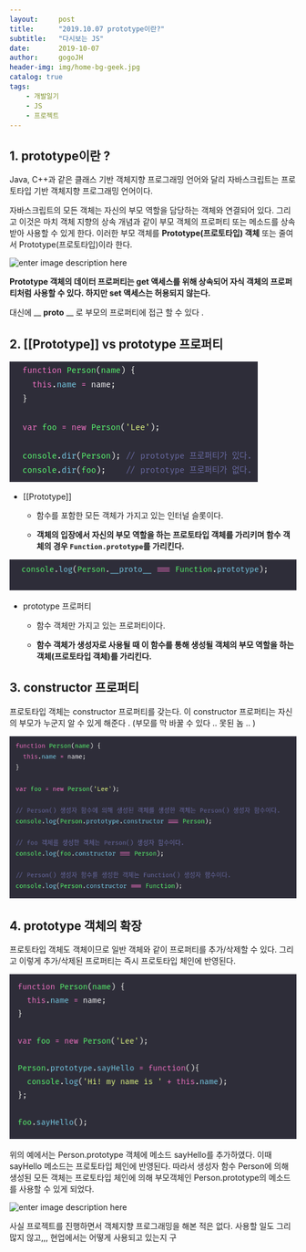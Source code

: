 ```yaml
---
layout:     post
title:      "2019.10.07 prototype이란?"
subtitle:   "다시보는 JS"
date:       2019-10-07
author:     gogoJH
header-img: img/home-bg-geek.jpg
catalog: true
tags:
    - 개발일기
    - JS
    - 프로젝트
---
```


## 1. prototype이란 ? 

Java, C++과 같은 클래스 기반 객체지향 프로그래밍 언어와 달리 자바스크립트는 프로토타입 기반 객체지향 프로그래밍 언어이다.

자바스크립트의 모든 객체는 자신의 부모 역할을 담당하는 객체와 연결되어 있다. 그리고 이것은 마치 객체 지향의 상속 개념과 같이 부모 객체의 프로퍼티 또는 메소드를 상속받아 사용할 수 있게 한다. 이러한 부모 객체를 **Prototype(프로토타입) 객체** 또는 줄여서 Prototype(프로토타입)이라 한다.

![enter image description here](https://poiemaweb.com/img/printout_student_obj_from_chrome.png)

**Prototype 객체의 데이터 프로퍼티는 get 액세스를 위해 상속되어 자식 객체의 프로퍼티처럼 사용할 수 있다. 하지만 set 액세스는 허용되지 않는다.**

대신에 __ __proto__ __ 로 부모의 프로퍼티에 접근 할 수 있다 .

## 2. [[Prototype]] vs prototype 프로퍼티
![enter image description here](/img/prototype_1.png)

- [[Prototype]] 

	-   함수를 포함한 모든 객체가 가지고 있는 인터널 슬롯이다.
	
	-   **객체의 입장에서 자신의 부모 역할을 하는 프로토타입 객체를 가리키며 함수 객체의 경우  `Function.prototype`를 가리킨다.**

![enter image description here](/img/prototype_2.png)


- prototype 프로퍼티

	-   함수 객체만 가지고 있는 프로퍼티이다.
	
	-   **함수 객체가 생성자로 사용될 때 이 함수를 통해 생성될 객체의 부모 역할을 하는 객체(프로토타입 객체)를 가리킨다.**

## 3. constructor 프로퍼티
프로토타입 객체는 constructor 프로퍼티를 갖는다. 이 constructor 프로퍼티는
자신의 부모가 누군지 알 수 있게 해준다 .
(부모를 막 바꿀 수 있다 .. 못된 놈 .. )

![enter image description here](/img/prototype_4.png)


## 4. prototype 객체의 확장
프로토타입 객체도 객체이므로 일반 객체와 같이 프로퍼티를 추가/삭제할 수 있다. 그리고 이렇게 추가/삭제된 프로퍼티는 즉시 프로토타입 체인에 반영된다.

![enter image description here](/img/prototype_5.png)

위의 예에서는 Person.prototype 객체에 메소드 sayHello를 추가하였다. 이때 sayHello 메소드는 프로토타입 체인에 반영된다. 따라서 생성자 함수 Person에 의해 생성된 모든 객체는 프로토타입 체인에 의해 부모객체인 Person.prototype의 메소드를 사용할 수 있게 되었다.

![enter image description here](https://poiemaweb.com/img/extension_prototype.png)

사실 프로젝트를 진행하면서 객체지향 프로그래밍을 해본 적은 없다.
사용할 일도 그리 많지 않고,,, 현업에서는 어떻게 사용되고 있는지 구
<!--stackedit_data:
eyJoaXN0b3J5IjpbLTQzMjMzNjIyNCwtMTUzODU1NDk3Ml19
-->